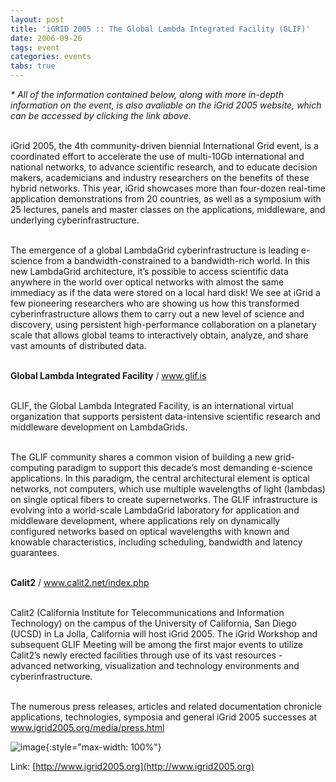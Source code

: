 ```yaml
---
layout: post
title: 'iGRID 2005 :: The Global Lambda Integrated Facility (GLIF)'
date: 2006-09-26
tags: event
categories: events
tabs: true
---
```


<em>* All of the information contained below, along with more in-depth information on the event, is also avaliable on the iGrid 2005 website, which can be accessed by clicking the link above.</em><br><br>

iGrid 2005, the 4th community-driven biennial International Grid event, is a coordinated effort to accelerate the use of multi-10Gb international and national networks, to advance scientific research, and to educate decision makers, academicians and industry researchers on the benefits of these hybrid networks. This year, iGrid showcases more than four-dozen real-time application demonstrations from 20 countries, as well as a symposium with 25 lectures, panels and master classes on the applications, middleware, and underlying cyberinfrastructure.<br><br>

The emergence of a global LambdaGrid cyberinfrastructure is leading e-science from a bandwidth-constrained to a bandwidth-rich world. In this new LambdaGrid architecture, it&rsquo;s possible to access scientific data anywhere in the world over optical networks with almost the same immediacy as if the data were stored on a local hard disk! We see at iGrid a few pioneering researchers who are showing us how this transformed cyberinfrastructure allows them to carry out a new level of science and discovery, using persistent high-performance collaboration on a planetary scale that allows global teams to interactively obtain, analyze, and share vast amounts of distributed data.<br><br>

<strong>Global Lambda Integrated Facility</strong> / <a href="http://www.glif.is">www.glif.is</a><br><br>

GLIF, the Global Lambda Integrated Facility, is an international virtual organization that supports persistent data-intensive scientific research and middleware development on LambdaGrids.<br><br>

The GLIF community shares a common vision of building a new grid-computing paradigm to support this decade&rsquo;s most demanding e-science applications. In this paradigm, the central architectural element is optical networks, not computers, which use multiple wavelengths of light (lambdas) on single optical fibers to create supernetworks. The GLIF infrastructure is evolving into a world-scale LambdaGrid laboratory for application and middleware development, where applications rely on dynamically configured networks based on optical wavelengths with known and knowable characteristics, including scheduling, bandwidth and latency guarantees.<br><br>

<strong>Calit2</strong> / <a href="http://www.calit2.net/index.php">www.calit2.net/index.php</a> <br><br>

Calit2 (California Institute for Telecommunications and Information Technology) on the campus of the University of California, San Diego (UCSD) in La Jolla, California will host iGrid 2005. The iGrid Workshop and subsequent GLIF Meeting will be among the first major events to utilize Calit2&rsquo;s newly erected facilities through use of its vast resources - advanced networking, visualization and technology environments and cyberinfrastructure.<br><br>

The numerous press releases, articles and related documentation chronicle applications, technologies, symposia and general iGrid 2005 successes at <a href="http://www.igrid2005.org/media/press.html">www.igrid2005.org/media/press.html</a>

![image](https://www.evl.uic.edu/output/originals/igrid_logo_2005-2.jpg-srcw.jpg){:style="max-width: 100%"}


Link: [http://www.igrid2005.org](http://www.igrid2005.org)
